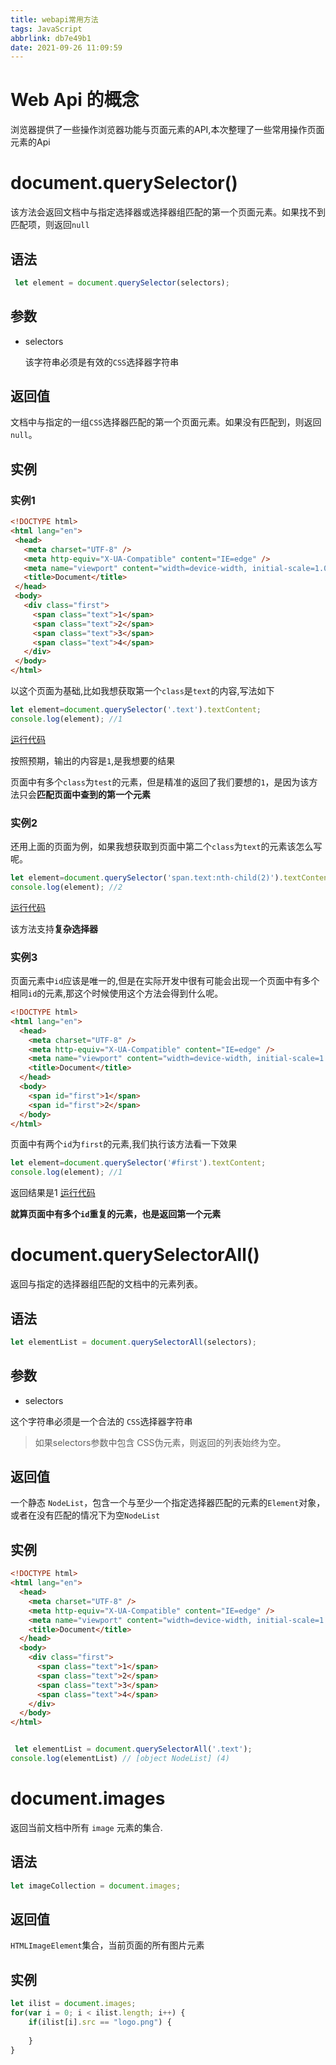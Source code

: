 ```yaml
---
title: webapi常用方法
tags: JavaScript
abbrlink: db7e49b1
date: 2021-09-26 11:09:59
---
```

# Web Api 的概念

 浏览器提供了一些操作浏览器功能与页面元素的API,本次整理了一些常用操作页面元素的Api

# document.querySelector()

该方法会返回文档中与指定选择器或选择器组匹配的第一个页面元素。如果找不到匹配项，则返回`null`

## 语法

```javascript
 let element = document.querySelector(selectors);
```
## 参数 
* selectors

  该字符串必须是有效的`CSS`选择器字符串

## 返回值

 文档中与指定的一组`CSS`选择器匹配的第一个页面元素。如果没有匹配到，则返回`null`。

## 实例
### 实例1
 ```html
 <!DOCTYPE html>
<html lang="en">
  <head>
    <meta charset="UTF-8" />
    <meta http-equiv="X-UA-Compatible" content="IE=edge" />
    <meta name="viewport" content="width=device-width, initial-scale=1.0" />
    <title>Document</title>
  </head>
  <body>
    <div class="first">
      <span class="text">1</span>
      <span class="text">2</span>
      <span class="text">3</span>
      <span class="text">4</span>
    </div>
  </body>
</html>

 ```
 以这个页面为基础,比如我想获取第一个`class`是`text`的内容,写法如下
 ```javascript
 let element=document.querySelector('.text').textContent;
 console.log(element); //1
 ```
 [运行代码](https://codepen.io/lizeze/pen/RwgeXNL?editors=1111)

按照预期，输出的内容是`1`,是我想要的结果

页面中有多个`class`为`test`的元素，但是精准的返回了我们要想的`1`，是因为该方法只会**匹配页面中查到的第一个元素**
 

### 实例2

还用上面的页面为例，如果我想获取到页面中第二个`class`为`text`的元素该怎么写呢。

```javascript
let element=document.querySelector('span.text:nth-child(2)').textContent;
console.log(element); //2

```
[运行代码](https://codepen.io/lizeze/pen/WNOaVrL?editors=1111)

 该方法支持**复杂选择器**

### 实例3

页面元素中`id`应该是唯一的,但是在实际开发中很有可能会出现一个页面中有多个相同`id`的元素,那这个时候使用这个方法会得到什么呢。

```html
<!DOCTYPE html>
<html lang="en">
  <head>
    <meta charset="UTF-8" />
    <meta http-equiv="X-UA-Compatible" content="IE=edge" />
    <meta name="viewport" content="width=device-width, initial-scale=1.0" />
    <title>Document</title>
  </head>
  <body>
    <span id="first">1</span>
    <span id="first">2</span>
  </body>
</html>

```
 页面中有两个`id`为`first`的元素,我们执行该方法看一下效果

 ```javascript
 let element=document.querySelector('#first').textContent;
 console.log(element); //1
 ```
 返回结果是1
 [运行代码](https://codepen.io/lizeze/pen/mdwzNEX?editors=1111)

 **就算页面中有多个`id`重复的元素，也是返回第一个元素**

 # document.querySelectorAll()

 返回与指定的选择器组匹配的文档中的元素列表。

 ## 语法

 ```javascript
 let elementList = document.querySelectorAll(selectors);
 ```

 ## 参数

  *  selectors

这个字符串必须是一个合法的 `CSS`选择器字符串 

 >如果selectors参数中包含 CSS伪元素，则返回的列表始终为空。

## 返回值
一个静态 `NodeList`，包含一个与至少一个指定选择器匹配的元素的`Element`对象，或者在没有匹配的情况下为空`NodeList`

## 实例

```html
<!DOCTYPE html>
<html lang="en">
  <head>
    <meta charset="UTF-8" />
    <meta http-equiv="X-UA-Compatible" content="IE=edge" />
    <meta name="viewport" content="width=device-width, initial-scale=1.0" />
    <title>Document</title>
  </head>
  <body>
    <div class="first">
      <span class="text">1</span>
      <span class="text">2</span>
      <span class="text">3</span>
      <span class="text">4</span>
    </div>
  </body>
</html>

```

```javascript

 let elementList = document.querySelectorAll('.text');
console.log(elementList) // [object NodeList] (4)
```
# document.images

返回当前文档中所有 `image` 元素的集合.

##  语法

```javascript
let imageCollection = document.images;
```
## 返回值

`HTMLImageElement`集合，当前页面的所有图片元素

## 实例

```javascript
let ilist = document.images;
for(var i = 0; i < ilist.length; i++) {
    if(ilist[i].src == "logo.png") {
        
    }
}
```